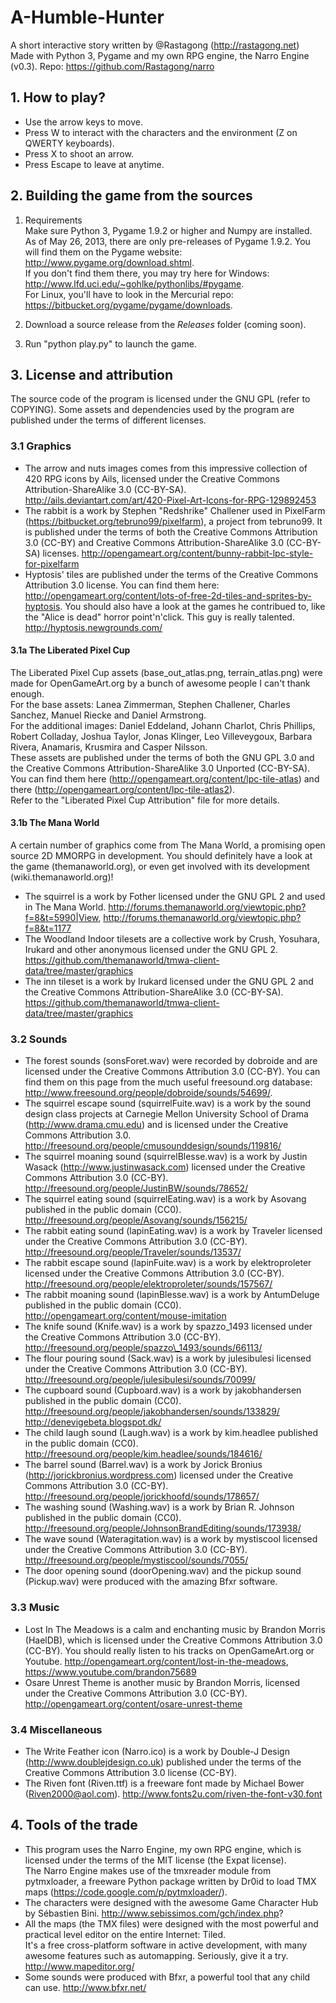 A-Humble-Hunter
=====================
A short interactive story written by @Rastagong (http://rastagong.net)  
Made with Python 3, Pygame and my own RPG engine, the Narro Engine (v0.3). Repo: https://github.com/Rastagong/narro


1\. How to play?
----------------------
* Use the arrow keys to move.
* Press W to interact with the characters and the environment (Z on QWERTY keyboards).
* Press X to shoot an arrow.
* Press Escape to leave at anytime.

2\. Building  the game from the sources
----------------------
1. Requirements  
   Make sure Python 3, Pygame 1.9.2 or higher and Numpy are installed.  
   As of May 26, 2013, there are only pre-releases of Pygame 1.9.2. You will find them on the Pygame website: http://www.pygame.org/download.shtml.  
   If you don't find them there, you may try here for Windows: http://www.lfd.uci.edu/~gohlke/pythonlibs/#pygame.  
   For Linux, you'll have to look in the Mercurial repo: https://bitbucket.org/pygame/pygame/downloads.  

2. Download a source release from the _Releases_ folder (coming soon).  

3. Run "python play.py" to launch the game.

3\. License and attribution
---------------------
The source code of the program is licensed under the GNU GPL (refer to COPYING). Some assets and dependencies used by the program are published under the terms of different licenses.

### 3.1 Graphics
* The arrow and nuts images comes from this impressive collection of 420 RPG icons by Ails, licensed under the Creative Commons Attribution-ShareAlike 3.0 (CC-BY-SA). http://ails.deviantart.com/art/420-Pixel-Art-Icons-for-RPG-129892453
* The rabbit is a work by Stephen "Redshrike" Challener used in PixelFarm (https://bitbucket.org/tebruno99/pixelfarm), a project from tebruno99. It is published under the terms of both the Creative Commons Attribution 3.0 (CC-BY) and Creative Commons Attribution-ShareAlike 3.0 (CC-BY-SA) licenses. http://opengameart.org/content/bunny-rabbit-lpc-style-for-pixelfarm
* Hyptosis' tiles are published under the terms of the Creative Commons Attribution 3.0 license. You can find them here: http://opengameart.org/content/lots-of-free-2d-tiles-and-sprites-by-hyptosis. You should also have a look at the games he contribued to, like the "Alice is dead" horror point'n'click. This guy is really talented. http://hyptosis.newgrounds.com/

#### 3.1a The Liberated Pixel Cup
The Liberated Pixel Cup assets (base\_out\_atlas.png, terrain\_atlas.png) were made for OpenGameArt.org by a bunch of awesome people I can't thank enough.  
For the base assets: Lanea Zimmerman, Stephen Challener, Charles Sanchez, Manuel Riecke and Daniel Armstrong.  
For the additional images:  Daniel Eddeland, Johann Charlot, Chris Phillips, Robert Colladay, Joshua Taylor, Jonas Klinger, Leo Villeveygoux, Barbara Rivera, Anamaris, Krusmira and Casper Nilsson.  
These assets are published under the terms of both the GNU GPL 3.0 and the Creative Commons Attribution-ShareAlike 3.0 Unported (CC-BY-SA).  
You can find them here (http://opengameart.org/content/lpc-tile-atlas) and there (http://opengameart.org/content/lpc-tile-atlas2).  
Refer to the "Liberated Pixel Cup Attribution" file for more details.

#### 3.1b The Mana World 
A certain number of graphics come from The Mana World, a promising open source 2D MMORPG in development. You should definitely have a look at the game (themanaworld.org), or even get involved with its development (wiki.themanaworld.org)!  
* The squirrel is a work by Fother licensed under the GNU GPL 2 and used in The Mana World. http://forums.themanaworld.org/viewtopic.php?f=8&t=5990|View, http://forums.themanaworld.org/viewtopic.php?f=8&t=1177
* The Woodland Indoor tilesets are a collective work by Crush, Yosuhara, Irukard and other anonymous licensed under the GNU GPL 2. https://github.com/themanaworld/tmwa-client-data/tree/master/graphics
* The inn tileset is a work by Irukard licensed under the GNU GPL 2 and the Creative Commons Attribution-ShareAlike 3.0 (CC-BY-SA). https://github.com/themanaworld/tmwa-client-data/tree/master/graphics

### 3.2 Sounds
* The forest sounds (sonsForet.wav) were recorded by dobroide and are licensed under the Creative Commons Attribution 3.0 (CC-BY). You can find them on this page from the much useful freesound.org database: http://www.freesound.org/people/dobroide/sounds/54699/.
* The squirrel escape sound (squirrelFuite.wav) is a work by the sound design class projects at Carnegie Mellon University School of Drama (http://www.drama.cmu.edu) and is licensed under the Creative Commons Attribution 3.0. http://freesound.org/people/cmusounddesign/sounds/119816/
* The squirrel moaning sound (squirrelBlesse.wav) is a work by Justin Wasack (http://www.justinwasack.com) licensed under the Creative Commons Attribution 3.0 (CC-BY). http://freesound.org/people/JustinBW/sounds/78652/
* The squirrel eating sound (squirrelEating.wav) is a work by Asovang published in the public domain (CC0). http://freesound.org/people/Asovang/sounds/156215/
* The rabbit eating sound (lapinEating.wav) is a work by Traveler licensed under the Creative Commons Attribution 3.0 (CC-BY). http://freesound.org/people/Traveler/sounds/13537/
* The rabbit escape sound (lapinFuite.wav) is a work by elektroproleter licensed under the Creative Commons Attribution 3.0 (CC-BY). http://freesound.org/people/elektroproleter/sounds/157567/
* The rabbit moaning sound (lapinBlesse.wav) is a work by AntumDeluge published in the public domain (CC0). http://opengameart.org/content/mouse-imitation
* The knife sound (Knife.wav) is a work by spazzo\_1493 licensed under the Creative Commons Attribution 3.0 (CC-BY). http://freesound.org/people/spazzo\_1493/sounds/66113/
* The flour pouring sound (Sack.wav) is a work by julesibulesi licensed under the Creative Commons Attribution 3.0 (CC-BY). http://freesound.org/people/julesibulesi/sounds/70099/
* The cupboard sound (Cupboard.wav) is a work by jakobhandersen published in the public domain (CC0). http://freesound.org/people/jakobhandersen/sounds/133829/ http://denevigebeta.blogspot.dk/
* The child laugh sound (Laugh.wav) is a work by kim.headlee published in the public domain (CC0). http://freesound.org/people/kim.headlee/sounds/184616/
* The barrel sound (Barrel.wav) is a work by Jorick Bronius (http://jorickbronius.wordpress.com) licensed under the Creative Commons Attribution 3.0 (CC-BY). http://freesound.org/people/jorickhoofd/sounds/178657/
* The washing sound (Washing.wav) is a work by Brian R. Johnson published in the public domain (CC0). http://freesound.org/people/JohnsonBrandEditing/sounds/173938/ 
* The wave sound (Wateragitation.wav) is a work by mystiscool licensed under the Creative Commons Attribution 3.0 (CC-BY). http://freesound.org/people/mystiscool/sounds/7055/
* The door opening sound (doorOpening.wav) and the pickup sound (Pickup.wav) were produced with the amazing Bfxr software.

### 3.3 Music
* Lost In The Meadows is a calm and enchanting music by Brandon Morris (HaelDB), which is licensed under the Creative Commons Attribution 3.0 (CC-BY). You should really listen to his tracks on OpenGameArt.org or Youtube. http://opengameart.org/content/lost-in-the-meadows, https://www.youtube.com/brandon75689 
* Osare Unrest Theme is another music by Brandon Morris, licensed under the Creative Commons Attribution 3.0 (CC-BY). http://opengameart.org/content/osare-unrest-theme

### 3.4 Miscellaneous
* The Write Feather icon (Narro.ico) is a work by Double-J Design (http://www.doublejdesign.co.uk) published under the terms of the Creative Commons Attribution 3.0 license (CC-BY).
* The Riven font (Riven.ttf) is a freeware font made by Michael Bower (Riven2000@aol.com). http://www.fonts2u.com/riven-the-font-v30.font

4\. Tools of the trade
------------------
* This program uses the Narro Engine, my own RPG engine, which is licensed under the terms of the MIT license (the Expat license).  
  The Narro Engine makes use of the tmxreader module from pytmxloader, a freeware Python package written by Dr0id to load TMX maps (https://code.google.com/p/pytmxloader/).
* The characters were designed with the awesome Game Character Hub by Sébastien Bini. http://www.sebissimos.com/gch/index.php?
* All the maps (the TMX files) were designed with the most powerful and practical level editor on the entire Internet: Tiled.  
  It's a free cross-platform software in active development, with many awesome features such as automapping. Seriously, give it a try. http://www.mapeditor.org/
* Some sounds were produced with Bfxr, a powerful tool that any child can use. http://www.bfxr.net/
